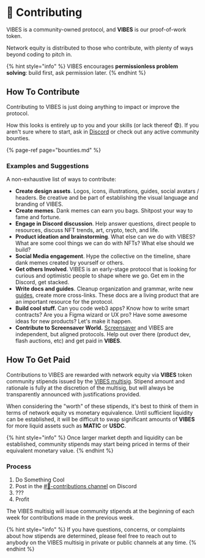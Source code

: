 # 💪 Contributing

VIBES is a community-owned protocol, and **VIBES** is our proof-of-work token. 

Network equity is distributed to those who contribute, with plenty of ways beyond coding to pitch in.

{% hint style="info" %}
VIBES encourages **permissionless problem solving**: build first, ask permission later. 
{% endhint %}

## How To Contribute

Contributing to VIBES is just doing anything to impact or improve the protocol. 

How this looks is entirely up to you and your skills \(or lack thereof 😨\). If you aren't sure where to start, ask in [Discord](https://discord.gg/qDrsjcGR2F) or check out any active community bounties.

{% page-ref page="bounties.md" %}

### Examples and Suggestions

A non-exhaustive list of ways to contribute:

* **Create design assets**. Logos, icons, illustrations, guides, social avatars / headers. Be creative and be part of establishing the visual language and branding of VIBES.
* **Create memes**. Dank memes can earn you bags. Shitpost your way to fame and fortune.
* **Engage in Discord discussion**. Help answer questions, direct people to resources, discuss NFT trends, art, crypto, tech, and life.
* **Product ideation and brainstorming**. What else can we do with VIBES? What are some cool things we can do with NFTs? What else should we build?
* **Social Media engagement**. Hype the collective on the timeline, share dank memes created by yourself or others. 
* **Get others Involved**. VIBES is an early-stage protocol that is looking for curious and optimistic people to shape where we go. Get em in the Discord, get stacked.
* **Write docs and guides**. Cleanup organization and grammar, write new [guides](../resources/guides/), create more cross-links. These docs are a living product that are an important resource for the protocol.
* **Build cool stuff.** Can you code web3 apps? Know how to write smart contracts? Are you a Figma wizard or UX pro? Have some awesome ideas for new products? Let's make it happen.
* **Contribute to Screensaver World.** [Screensaver](https://screensaver.world) and VIBES are independent, but aligned protocols. Help out over there \(product dev, flash auctions, etc\) and get paid in **VIBES**.

## How To Get Paid

Contributions to VIBES are rewarded with network equity via **VIBES** token community stipends issued by the [VIBES multisig](governance.md#vibes-multisig). Stipend amount and rationale is fully at the discretion of the multisig, but will always be transparently announced with justifications provided.

When considering the "worth" of these stipends, it's best to think of them in terms of network equity vs monetary equivalence. Until sufficient liquidity can be established, it will be difficult to swap significant amounts of **VIBES** for more liquid assets such as **MATIC** or **USDC**.

{% hint style="info" %}
Once larger market depth and liquidity can be established, community stipends may start being priced in terms of their equivalent monetary value.
{% endhint %}

### Process

1. Do Something Cool
2. Post in the [\#💪-contributions channel](https://discord.gg/46guF9K2mK) on Discord
3. ???
4. Profit

The VIBES multisig will issue community stipends at the beginning of each week for contributions made in the previous week.

{% hint style="info" %}
If you have questions, concerns, or complaints about how stipends are determined, please feel free to reach out to anybody on the VIBES multisig in private or public channels at any time.
{% endhint %}

